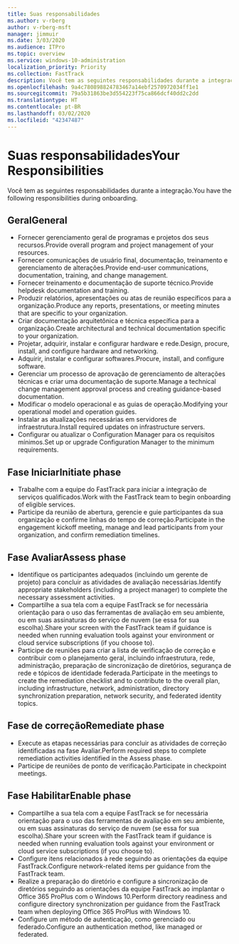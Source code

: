 ```yaml
---
title: Suas responsabilidades
ms.author: v-rberg
author: v-rberg-msft
manager: jimmuir
ms.date: 3/03/2020
ms.audience: ITPro
ms.topic: overview
ms.service: windows-10-administration
localization_priority: Priority
ms.collection: FastTrack
description: Você tem as seguintes responsabilidades durante a integração do Windows 10.
ms.openlocfilehash: 9a4c780898824783467a14ebf2570972034ff1e1
ms.sourcegitcommit: 79a5b31863be3d554223f75ca866dcf40dd2c2dd
ms.translationtype: HT
ms.contentlocale: pt-BR
ms.lasthandoff: 03/02/2020
ms.locfileid: "42347487"
---
```

# <a name="your-responsibilities"></a><span data-ttu-id="c01f1-103">Suas responsabilidades</span><span class="sxs-lookup"><span data-stu-id="c01f1-103">Your Responsibilities</span></span>

<span data-ttu-id="c01f1-104">Você tem as seguintes responsabilidades durante a integração.</span><span class="sxs-lookup"><span data-stu-id="c01f1-104">You have the following responsibilities during onboarding.</span></span>

## <a name="general"></a><span data-ttu-id="c01f1-105">Geral</span><span class="sxs-lookup"><span data-stu-id="c01f1-105">General</span></span>

- <span data-ttu-id="c01f1-106">Fornecer gerenciamento geral de programas e projetos dos seus recursos.</span><span class="sxs-lookup"><span data-stu-id="c01f1-106">Provide overall program and project management of your resources.</span></span>
- <span data-ttu-id="c01f1-107">Fornecer comunicações de usuário final, documentação, treinamento e gerenciamento de alterações.</span><span class="sxs-lookup"><span data-stu-id="c01f1-107">Provide end-user communications, documentation, training, and change management.</span></span>
- <span data-ttu-id="c01f1-108">Fornecer treinamento e documentação de suporte técnico.</span><span class="sxs-lookup"><span data-stu-id="c01f1-108">Provide helpdesk documentation and training.</span></span>
- <span data-ttu-id="c01f1-109">Produzir relatórios, apresentações ou atas de reunião específicos para a organização.</span><span class="sxs-lookup"><span data-stu-id="c01f1-109">Produce any reports, presentations, or meeting minutes that are specific to your organization.</span></span>
- <span data-ttu-id="c01f1-110">Criar documentação arquitetônica e técnica específica para a organização.</span><span class="sxs-lookup"><span data-stu-id="c01f1-110">Create architectural and technical documentation specific to your organization.</span></span>
- <span data-ttu-id="c01f1-111">Projetar, adquirir, instalar e configurar hardware e rede.</span><span class="sxs-lookup"><span data-stu-id="c01f1-111">Design, procure, install, and configure hardware and networking.</span></span>
- <span data-ttu-id="c01f1-112">Adquirir, instalar e configurar softwares.</span><span class="sxs-lookup"><span data-stu-id="c01f1-112">Procure, install, and configure software.</span></span>
- <span data-ttu-id="c01f1-113">Gerenciar um processo de aprovação de gerenciamento de alterações técnicas e criar uma documentação de suporte.</span><span class="sxs-lookup"><span data-stu-id="c01f1-113">Manage a technical change management approval process and creating guidance-based documentation.</span></span>
- <span data-ttu-id="c01f1-114">Modificar o modelo operacional e as guias de operação.</span><span class="sxs-lookup"><span data-stu-id="c01f1-114">Modifying your operational model and operation guides.</span></span>
- <span data-ttu-id="c01f1-115">Instalar as atualizações necessárias em servidores de infraestrutura.</span><span class="sxs-lookup"><span data-stu-id="c01f1-115">Install required updates on infrastructure servers.</span></span>
- <span data-ttu-id="c01f1-116">Configurar ou atualizar o Configuration Manager para os requisitos mínimos.</span><span class="sxs-lookup"><span data-stu-id="c01f1-116">Set up or upgrade Configuration Manager to the minimum requirements.</span></span>

## <a name="initiate-phase"></a><span data-ttu-id="c01f1-117">Fase Iniciar</span><span class="sxs-lookup"><span data-stu-id="c01f1-117">Initiate phase</span></span>

- <span data-ttu-id="c01f1-118">Trabalhe com a equipe do FastTrack para iniciar a integração de serviços qualificados.</span><span class="sxs-lookup"><span data-stu-id="c01f1-118">Work with the FastTrack team to begin onboarding of eligible services.</span></span>
- <span data-ttu-id="c01f1-119">Participe da reunião de abertura, gerencie e guie participantes da sua organização e confirme linhas do tempo de correção.</span><span class="sxs-lookup"><span data-stu-id="c01f1-119">Participate in the engagement kickoff meeting, manage and lead participants from your organization, and confirm remediation timelines.</span></span>

## <a name="assess-phase"></a><span data-ttu-id="c01f1-120">Fase Avaliar</span><span class="sxs-lookup"><span data-stu-id="c01f1-120">Assess phase</span></span>

- <span data-ttu-id="c01f1-121">Identifique os participantes adequados (incluindo um gerente de projeto) para concluir as atividades de avaliação necessárias.</span><span class="sxs-lookup"><span data-stu-id="c01f1-121">Identify appropriate stakeholders (including a project manager) to complete the necessary assessment activities.</span></span>
- <span data-ttu-id="c01f1-122">Compartilhe a sua tela com a equipe FastTrack se for necessária orientação para o uso das ferramentas de avaliação em seu ambiente, ou em suas assinaturas do serviço de nuvem (se essa for sua escolha).</span><span class="sxs-lookup"><span data-stu-id="c01f1-122">Share your screen with the FastTrack team if guidance is needed when running evaluation tools against your environment or cloud service subscriptions (if you choose to).</span></span>
- <span data-ttu-id="c01f1-123">Participe de reuniões para criar a lista de verificação de correção e contribuir com o planejamento geral, incluindo infraestrutura, rede, administração, preparação de sincronização de diretórios, segurança de rede e tópicos de identidade federada.</span><span class="sxs-lookup"><span data-stu-id="c01f1-123">Participate in the meetings to create the remediation checklist and to contribute to the overall plan, including infrastructure, network, administration, directory synchronization preparation, network security, and federated identity topics.</span></span>

## <a name="remediate-phase"></a><span data-ttu-id="c01f1-124">Fase de correção</span><span class="sxs-lookup"><span data-stu-id="c01f1-124">Remediate phase</span></span>

- <span data-ttu-id="c01f1-125">Execute as etapas necessárias para concluir as atividades de correção identificadas na fase Avaliar.</span><span class="sxs-lookup"><span data-stu-id="c01f1-125">Perform required steps to complete remediation activities identified in the Assess phase.</span></span>
- <span data-ttu-id="c01f1-126">Participe de reuniões de ponto de verificação.</span><span class="sxs-lookup"><span data-stu-id="c01f1-126">Participate in checkpoint meetings.</span></span>

## <a name="enable-phase"></a><span data-ttu-id="c01f1-127">Fase Habilitar</span><span class="sxs-lookup"><span data-stu-id="c01f1-127">Enable phase</span></span>

- <span data-ttu-id="c01f1-128">Compartilhe a sua tela com a equipe FastTrack se for necessária orientação para o uso das ferramentas de avaliação em seu ambiente, ou em suas assinaturas do serviço de nuvem (se essa for sua escolha).</span><span class="sxs-lookup"><span data-stu-id="c01f1-128">Share your screen with the FastTrack team if guidance is needed when running evaluation tools against your environment or cloud service subscriptions (if you choose to).</span></span>
- <span data-ttu-id="c01f1-129">Configure itens relacionados à rede seguindo as orientações da equipe FastTrack.</span><span class="sxs-lookup"><span data-stu-id="c01f1-129">Configure network-related items per guidance from the FastTrack team.</span></span>
- <span data-ttu-id="c01f1-130">Realize a preparação do diretório e configure a sincronização de diretórios seguindo as orientações da equipe FastTrack ao implantar o Office 365 ProPlus com o Windows 10.</span><span class="sxs-lookup"><span data-stu-id="c01f1-130">Perform directory readiness and configure directory synchronization per guidance from the FastTrack team when deploying Office 365 ProPlus with Windows 10.</span></span>
- <span data-ttu-id="c01f1-131">Configure um método de autenticação, como gerenciado ou federado.</span><span class="sxs-lookup"><span data-stu-id="c01f1-131">Configure an authentication method, like managed or federated.</span></span>







  

  

 